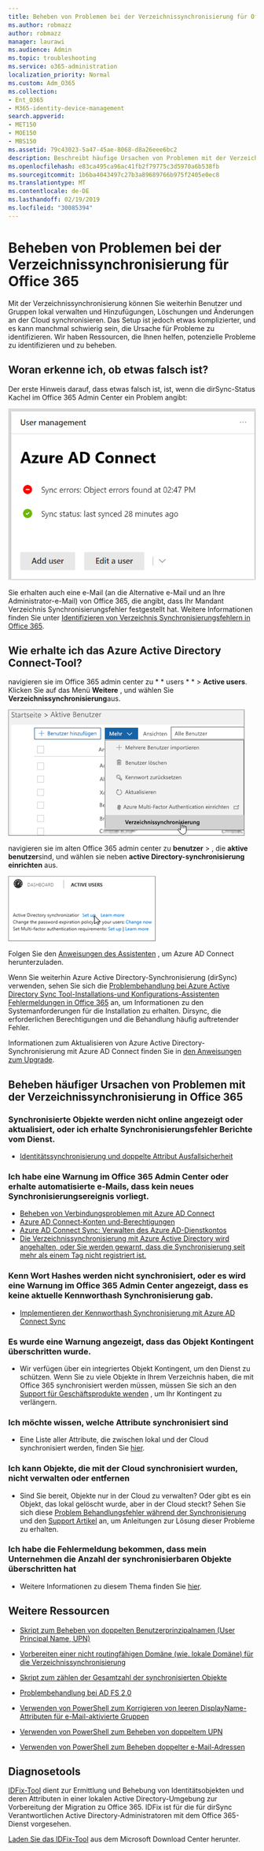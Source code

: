 ```yaml
---
title: Beheben von Problemen bei der Verzeichnissynchronisierung für Office 365
ms.author: robmazz
author: robmazz
manager: laurawi
ms.audience: Admin
ms.topic: troubleshooting
ms.service: o365-administration
localization_priority: Normal
ms.custom: Adm_O365
ms.collection:
- Ent_O365
- M365-identity-device-management
search.appverid:
- MET150
- MOE150
- MBS150
ms.assetid: 79c43023-5a47-45ae-8068-d8a26eee6bc2
description: Beschreibt häufige Ursachen von Problemen mit der Verzeichnissynchronisierung in Office 365 und bietet einige Methoden zur Problembehandlung und-Lösung.
ms.openlocfilehash: e83ca495ca96ac41fb2f79775c3d5970a6b538fb
ms.sourcegitcommit: 1b6ba4043497c27b3a89689766b975f2405e0ec8
ms.translationtype: MT
ms.contentlocale: de-DE
ms.lasthandoff: 02/19/2019
ms.locfileid: "30085394"
---
```

# <a name="fixing-problems-with-directory-synchronization-for-office-365"></a>Beheben von Problemen bei der Verzeichnissynchronisierung für Office 365

Mit der Verzeichnissynchronisierung können Sie weiterhin Benutzer und Gruppen lokal verwalten und Hinzufügungen, Löschungen und Änderungen an der Cloud synchronisieren. Das Setup ist jedoch etwas komplizierter, und es kann manchmal schwierig sein, die Ursache für Probleme zu identifizieren. Wir haben Ressourcen, die Ihnen helfen, potenzielle Probleme zu identifizieren und zu beheben.
  
## <a name="how-do-i-know-if-something-is-wrong"></a>Woran erkenne ich, ob etwas falsch ist?

Der erste Hinweis darauf, dass etwas falsch ist, ist, wenn die dirSync-Status Kachel im Office 365 Admin Center ein Problem angibt:
  
![Die dirSync-Status Kachel in der Admin Center-Vorschau](media/060006e9-de61-49d5-8979-e77cda198e71.png)
  
Sie erhalten auch eine e-Mail (an die Alternative e-Mail und an Ihre Administrator-e-Mail) von Office 365, die angibt, dass Ihr Mandant Verzeichnis Synchronisierungsfehler festgestellt hat. Weitere Informationen finden Sie unter [Identifizieren von Verzeichnis Synchronisierungsfehlern in Office 365](identify-directory-synchronization-errors.md).
  
## <a name="how-do-i-get-azure-active-directory-connect-tool"></a>Wie erhalte ich das Azure Active Directory Connect-Tool?

navigieren sie im Office 365 admin center zu * * users * * \> **Active users**. Klicken Sie auf das Menü **Weitere** , und wählen Sie **Verzeichnissynchronisierung**aus. 
  
![Wählen Sie im Menü mehr die Option Verzeichnissynchronisierung aus.](media/dc6669e5-c01b-471e-9cdf-04f5d44e1c4b.png)
  
navigieren sie im alten Office 365 admin center zu **benutzer** \> , die **aktive benutzer**sind, und wählen sie neben **active Directory-synchronisierung** **einrichten** aus. 
  
![Wählen Sie einrichten neben Active Directory-Synchronisierung](media/bd95492b-d65e-4072-a6ee-e562f5f566c3.png)
  
Folgen Sie den [Anweisungen des Assistenten](set-up-directory-synchronization.md) , um Azure AD Connect herunterzuladen. 
  
Wenn Sie weiterhin Azure Active Directory-Synchronisierung (dirSync) verwenden, sehen Sie sich die [Problembehandlung bei Azure Active Directory Sync Tool-Installations-und Konfigurations-Assistenten Fehlermeldungen in Office 365](https://go.microsoft.com/fwlink/p/?LinkId=396717) an, um Informationen zu den Systemanforderungen für die Installation zu erhalten. Dirsync, die erforderlichen Berechtigungen und die Behandlung häufig auftretender Fehler. 
  
Informationen zum Aktualisieren von Azure Active Directory-Synchronisierung mit Azure AD Connect finden Sie in [den Anweisungen zum Upgrade](https://go.microsoft.com/fwlink/p/?LinkId=733240).
  
## <a name="resolving-common-causes-of-problems-with-directory-synchronization-in-office-365"></a>Beheben häufiger Ursachen von Problemen mit der Verzeichnissynchronisierung in Office 365

### <a name="synchronized-objects-arent-appearing-or-updating-online-or-im-getting-synchronization-error-reports-from-the-service"></a>**Synchronisierte Objekte werden nicht online angezeigt oder aktualisiert, oder ich erhalte Synchronisierungsfehler Berichte vom Dienst.**

- [Identitätssynchronisierung und doppelte Attribut Ausfallsicherheit](https://docs.microsoft.com/azure/active-directory/hybrid/how-to-connect-syncservice-duplicate-attribute-resiliency)

### <a name="i-have-an-alert-in-the-office-365-admin-center-or-am-receiving-automated-emails-that-there-hasnt-been-a-recent-synchronization-event"></a>**Ich habe eine Warnung im Office 365 Admin Center oder erhalte automatisierte e-Mails, dass kein neues Synchronisierungsereignis vorliegt.**
- [Beheben von Verbindungsproblemen mit Azure AD Connect](https://docs.microsoft.com/azure/active-directory/hybrid/tshoot-connect-connectivity)
- [Azure AD Connect-Konten und-Berechtigungen](https://go.microsoft.com/fwlink/p/?LinkId=820598)
- [Azure AD Connect Sync: Verwalten des Azure AD-Dienstkontos](https://docs.microsoft.com/azure/active-directory/hybrid/how-to-connect-azureadaccount)
- [Die Verzeichnissynchronisierung mit Azure Active Directory wird angehalten, oder Sie werden gewarnt, dass die Synchronisierung seit mehr als einem Tag nicht registriert ist.](https://support.microsoft.com/help/2882421/directory-synchronization-to-azure-active-directory-stops-or-you-re-warned-that-sync-hasn-t-registered-in-more-than-a-day)

### <a name="password-hashes-arent-synchronizing-or-im-seeing-an-alert-in-the-office-365-admin-center-that-there-hasnt-been-a-recent-password-hash-synchronization"></a>**Kenn Wort Hashes werden nicht synchronisiert, oder es wird eine Warnung im Office 365 Admin Center angezeigt, dass es keine aktuelle Kennworthash Synchronisierung gab.**
- [Implementieren der Kennworthash Synchronisierung mit Azure AD Connect Sync](https://docs.microsoft.com/azure/active-directory/hybrid/how-to-connect-password-hash-synchronization)

### <a name="im-seeing-an-alert-that-object-quota-exceeded"></a>**Es wurde eine Warnung angezeigt, dass das Objekt Kontingent überschritten wurde.**
- Wir verfügen über ein integriertes Objekt Kontingent, um den Dienst zu schützen. Wenn Sie zu viele Objekte in Ihrem Verzeichnis haben, die mit Office 365 synchronisiert werden müssen, müssen Sie sich an den [Support für Geschäftsprodukte wenden](https://support.office.com/article/32a17ca7-6fa0-4870-8a8d-e25ba4ccfd4b) , um Ihr Kontingent zu verlängern.

### <a name="i-need-to-know-which-attributes-are-synchronized"></a>**Ich möchte wissen, welche Attribute synchronisiert sind**
- Eine Liste aller Attribute, die zwischen lokal und der Cloud synchronisiert werden, finden Sie [hier](https://go.microsoft.com/fwlink/p/?LinkId=396719).

### <a name="i-cant-manage-or-remove-objects-that-were-synchronized-to-the-cloud"></a>**Ich kann Objekte, die mit der Cloud synchronisiert wurden, nicht verwalten oder entfernen**
- Sind Sie bereit, Objekte nur in der Cloud zu verwalten? Oder gibt es ein Objekt, das lokal gelöscht wurde, aber in der Cloud steckt? Sehen Sie sich diese [Problem Behandlungsfehler während der Synchronisierung](https://go.microsoft.com/fwlink/p/?linkid=842044) und den [Support Artikel](https://go.microsoft.com/fwlink/p/?LinkId=396720) an, um Anleitungen zur Lösung dieser Probleme zu erhalten.

### <a name="i-got-an-error-message-that-my-company-has-exceeded-the-number-of-objects-that-can-be-synchronized"></a>**Ich habe die Fehlermeldung bekommen, dass mein Unternehmen die Anzahl der synchronisierbaren Objekte überschritten hat**
- Weitere Informationen zu diesem Thema finden Sie [hier](https://go.microsoft.com/fwlink/p/?LinkId=396721).
   
## <a name="other-resources"></a>Weitere Ressourcen

- [Skript zum Beheben von doppelten Benutzerprinzipalnamen (User Principal Name, UPN)](https://go.microsoft.com/fwlink/p/?LinkId=396725)
    
- [Vorbereiten einer nicht routingfähigen Domäne (wie. lokale Domäne) für die Verzeichnissynchronisierung](prepare-a-non-routable-domain-for-directory-synchronization.md)
    
- [Skript zum zählen der Gesamtzahl der synchronisierten Objekte](https://go.microsoft.com/fwlink/p/?LinkId=396726)
    
- [Problembehandlung bei AD FS 2,0](https://go.microsoft.com/fwlink/p/?LinkId=396727)
    
- [Verwenden von PowerShell zum Korrigieren von leeren DisplayName-Attributen für e-Mail-aktivierte Gruppen](https://go.microsoft.com/fwlink/p/?LinkId=396728)
    
- [Verwenden von PowerShell zum Beheben von doppeltem UPN](https://go.microsoft.com/fwlink/p/?LinkId=396730)
    
- [Verwenden von PowerShell zum Beheben doppelter e-Mail-Adressen](https://go.microsoft.com/fwlink/p/?LinkId=396731)
    
## <a name="diagnostic-tools"></a>Diagnosetools

[IDFix-Tool](prepare-directory-attributes-for-synch-with-idfix.md) dient zur Ermittlung und Behebung von Identitätsobjekten und deren Attributen in einer lokalen Active Directory-Umgebung zur Vorbereitung der Migration zu Office 365. IDFix ist für die für dirSync Verantwortlichen Active Directory-Administratoren mit dem Office 365-Dienst vorgesehen. 

[Laden Sie das IDFix-Tool](https://go.microsoft.com/fwlink/p/?LinkId=396718) aus dem Microsoft Download Center herunter.